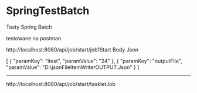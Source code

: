 # SpringTestBatch
Testy  Spring Batch

testowane na postman 

http://localhost:8080/api/job/start/job1Start
Body Json

[
	{
		"paramKey": "itest",
		"paramValue": "24"
	},
	{
		"paramKey": "outputFile",
		"paramValue": "D:\\jsonFileItemWriterOUTPUT.Json"
	}
]

---------------------

http://localhost:8080/api/job/start/taskletJob
